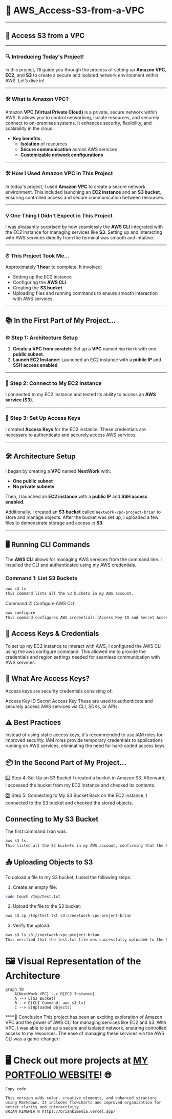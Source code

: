 # 🌟 AWS_Access-S3-from-a-VPC

---

## 🚀 **Access S3 from a VPC**

---

### 🔍 **Introducing Today's Project!**

In this project, I’ll guide you through the process of setting up **Amazon VPC**, **EC2**, and **S3** to create a secure and isolated network environment within AWS. Let’s dive in!

---

### 🛠 **What is Amazon VPC?**

Amazon **VPC (Virtual Private Cloud)** is a private, secure network within AWS. It allows you to control networking, isolate resources, and securely connect to on-premises systems. It enhances security, flexibility, and scalability in the cloud.

- **Key benefits**:
  - **Isolation** of resources
  - **Secure communication** across AWS services
  - **Customizable network configurations**

---

### 🛠 **How I Used Amazon VPC in This Project**

In today's project, I used **Amazon VPC** to create a secure network environment. This included launching an **EC2 instance** and an **S3 bucket**, ensuring controlled access and secure communication between resources.

---

### 💡 **One Thing I Didn't Expect in This Project**

I was pleasantly surprised by how seamlessly the **AWS CLI** integrated with the EC2 instance for managing services like **S3**. Setting up and interacting with AWS services directly from the terminal was smooth and intuitive.

---

### ⏱ **This Project Took Me...**

Approximately **1 hour** to complete. It involved: 

- Setting up the EC2 instance
- Configuring the **AWS CLI**
- Creating the **S3 bucket**
- Uploading files and running commands to ensure smooth interaction with AWS services

---

## 📚 **In the First Part of My Project...**

### ⚙️ **Step 1: Architecture Setup**

1. **Create a VPC from scratch**: Set up a **VPC** named `NextWork` with one **public subnet**.
2. **Launch EC2 Instance**: Launched an EC2 instance with a **public IP** and **SSH access enabled**.

---

### 🔑 **Step 2: Connect to My EC2 Instance**

I connected to my EC2 instance and tested its ability to access an **AWS service (S3)**.

---

### 🔑 **Step 3: Set Up Access Keys**

I created **Access Keys** for the EC2 instance. These credentials are necessary to authenticate and securely access AWS services.

---

## 🛠 **Architecture Setup**

I began by creating a **VPC** named **NextWork** with:

- **One public subnet**
- **No private subnets**

Then, I launched an **EC2 instance** with a **public IP** and **SSH access enabled**.

Additionally, I created an **S3 bucket** called `nextwork-vpc-project-brian` to store and manage objects. After the bucket was set up, I uploaded a few files to demonstrate storage and access in **S3**.

---

## 🖥 **Running CLI Commands**

The **AWS CLI** allows for managing AWS services from the command line. I installed the CLI and authenticated using my AWS credentials.

### Command 1: List S3 Buckets

```bash
aws s3 ls
This command lists all the S3 buckets in my AWS account.
```

Command 2: Configure AWS CLI
```bash
aws configure
This command configures AWS credentials (Access Key ID and Secret Access Key), allowing the CLI to securely interact with AWS services.
```

## 🔑 Access Keys & Credentials
To set up my EC2 instance to interact with AWS, I configured the AWS CLI using the aws configure command. This allowed me to provide the credentials and region settings needed for seamless communication with AWS services.

## 🔐 What Are Access Keys?
Access keys are security credentials consisting of:

Access Key ID
Secret Access Key
These are used to authenticate and securely access AWS services via CLI, SDKs, or APIs.

## ⚠️ Best Practices
Instead of using static access keys, it's recommended to use IAM roles for improved security. IAM roles provide temporary credentials to applications running on AWS services, eliminating the need for hard-coded access keys.

## 📦 In the Second Part of My Project...
1️⃣ Step 4: Set Up an S3 Bucket
I created a bucket in Amazon S3. Afterward, I accessed the bucket from my EC2 instance and checked its contents.

2️⃣ Step 5: Connecting to My S3 Bucket
Back on the EC2 instance, I connected to the S3 bucket and checked the stored objects.

## Connecting to My S3 Bucket
The first command I ran was:

```bash
aws s3 ls
This listed all the S3 buckets in my AWS account, confirming that the AWS CLI was properly configured.
```


## 📤 Uploading Objects to S3
To upload a file to my S3 bucket, I used the following steps:

1. Create an empty file:
```bash
sudo touch /tmp/test.txt
```
2. Upload the file to the S3 bucket:
```bash
aws s3 cp /tmp/test.txt s3://nextwork-vpc-project-brian
```

3. Verify the upload:
```bash
aws s3 ls s3://nextwork-vpc-project-brian
This verified that the test.txt file was successfully uploaded to the S3 bucket.
```

# 🖼 Visual Representation of the Architecture
```mermaid
graph TD
    A[NextWork VPC] --> B[EC2 Instance]
    A --> C[S3 Bucket]
    B --> D[CLI Command: aws s3 ls]
    C --> E[Uploaded Objects]
```

****🏁 Conclusion
This project has been an exciting exploration of Amazon VPC and the power of AWS CLI for managing services like EC2 and S3. With VPC, I was able to set up a secure and isolated network, ensuring controlled access to my resources. The ease of managing these services via the AWS CLI was a game-changer!

# 🖥️ Check out more projects at [MY PORTFOLIO WEBSITE](https://briankimemia.vercel.app/)! 🌐

```vbnet
Copy code

This version adds color, creative elements, and enhanced structure using Markdown. It includes flowcharts and improved organization for better clarity and interactivity.
BRIAN KIMEMIA N https://briankimemia.vercel.app/
